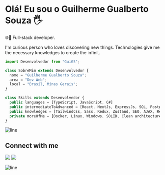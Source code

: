 <div>
 
# Olá! Eu sou o Guilherme Gualberto Souza 🖐️
🌐🚀 Full-stack developer.
</div>

I'm curious person who loves discovering new things. Technologies give me the necessary
             knowledges to create the infinit.
```js
import Desenvolvedor from "GuiGS";

class SobreMim extends Desenvolvedor {
  nome = "Guilherme Gualberto Souza";
  area = "Dev Web";
  local = "Brasil, Minas Gerais";
}

class Skills extends Desenvolvedor {
  public languages = [TypeScript, JavaScript, C#]
  public intermediateToAdvanced = [React, NextJs, ExpressJs, SQL, PostgresSQL, HTML, CSS];
  public knowledges = [TailwindCss, Sass, Redux, Zustand, SEO, AJAX, Responsividade]
  private moreOfMe = [Docker, Linux, Windows, SOLID, Clean architecture, MVC]
}

```

![line](https://cdn.discordapp.com/attachments/842741907720896512/842806312386428948/gif.gif)

</div>

<div align="top-right">

## Connect with me <img  width="60" align="">

<p align="left">
  <a href="mailto:ggualbertosouza@gmail.com" alt="Gmail">
  <img src="https://img.shields.io/badge/-Gmail-FF0000?style=flat-square&labelColor=FF0000&logo=gmail&logoColor=white&link=LINK-DO-SEU-GMAIL" /></a>

  <a href="https://www.linkedin.com/in/guilhermegsz/" alt="LinkedIn">
  <img src="https://img.shields.io/badge/-Linkedin-0e76a8?style=flat-square&logo=Linkedin&logoColor=white&link=LINK-DO-SEU-LINKEDIN" /></a>
</p>
</div>


![line](https://cdn.discordapp.com/attachments/842741907720896512/842806312386428948/gif.gif)
<div align="center">

